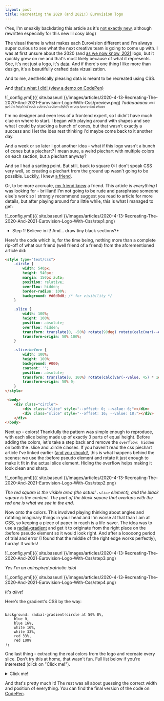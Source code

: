 ```yaml
---
layout: post
title: Recreating the 2020 (and 2021!) Eurovision logo
---
```


<span class="tooltip-toggle" aria-label="" tabindex="0"></span>

(Yes, I'm sneakily backdating this article as it's [not exactly new](https://github.com/corentindautreme/esc-2020-logo), although rewritten especially for this new lil cosy blog)

The visual theme is what makes each Eurovision different and I'm always super curious to see what the next creative team is going to come up with. I was at first unsure about the 2020 (and [as we now know, 2021](https://twitter.com/Eurovision/status/1306933555885420545) logo, but it quickly grew on me and that's most likely because of what it represents. See, it's not just a logo, it's [data](https://web.archive.org/web/20200731103617/https://eurovision.tv/story/rotterdam-2020-design-celebrates-65-years-of-eurovision-song-contest). And if there's one thing I like more than design, it's a beautifully crafted data vizualization.

And to me, aesthetically pleasing data <span class="tooltip-toggle" aria-label="Well, maybe not, but this intro is getting long and we need to get to the topic so allow me to cut this short" tabindex="0">is meant to be recreated using CSS</span>.

And [that's what I did! (view a demo on CodePen)](https://codepen.io/Co_is_tired_of_his_username_being_taken/pen/PowpmVe)

![_config.yml]({{ site.baseurl }}/images/articles/2020-4-13-Recreating-The-2020-And-2021-Eurovision-Logo-With-Css/preview.png)
*Tadaaaaaaa <sub><sup>yes I got the height of each colored section slightly wrong ignore that please</sup></sub>*

I'm no designer and even less of a frontend expert, so I didn't have much clue on where to start. I began with playing around with shapes and see what I could by stacking a bunch of cones, but that wasn't exactly a success and I let the idea rest thinking I'd maybe come back to it another day.

And a week or so later I got another idea - what if this logo wasn't a bunch of cones but a piechart? I mean sure, a weird piechart with multiple colors on each section, but a piechart anyway?

And so I had a sarting point. But still, back to square 0: I don't speak CSS very well, so creating a piechart from the ground up wasn't going to be possible. Luckily, I knew [a friend](https://www.google.com/).

Or, to be more accruate, [my friend knew](https://codeburst.io/how-to-pure-css-pie-charts-w-css-variables-38287aea161e) <span class="tooltip-toggle" aria-label="So a friend of a friend of a friend of a friend, etc." tabindex="0">a friend</span>. This article is *everything* I was looking for - brilliant! I'm not going to be rude and paraphrase someone else's work so I strongly recommend suggest you read to article for more details, but after playing around for a little while, this is what I managed to get:

![_config.yml]({{ site.baseurl }}/images/articles/2020-4-13-Recreating-The-2020-And-2021-Eurovision-Logo-With-Css/step1.png)

* Step 1! Believe in it! And... draw tiny black sections?*

Here's the code which is, for the time being, nothing more than a complete rip-off of what our friend (well <span class="tooltip-toggle" aria-label="And what did you expect to find here exactly? I made that pun 3 lines above" tabindex="0">friend of a friend</span>) from the aforementioned article did:

```html
<style type="text/css">
    .circle {
        width: 540px;
        height: 540px;
        margin: 150px auto;
        position: relative;
        overflow: hidden;
        border-radius: 100%;
        background: #d0d0d0; /* for visibility */
    }

    .slice {
        width: 100%;
        height: 100%;
        position: absolute;
        overflow: hidden;
        transform: translate(0, -50%) rotate(90deg) rotate(calc(var(--offset, 0) * 1deg));
        transform-origin: 50% 100%;
    }

    .slice:before {
        width: 100%;
        height: 100%;
        background: #000;
        content: '';
        position: absolute;
        transform: translate(0, 100%) rotate(calc(var(--value, 45) * 1deg));
        transform-origin: 50% 0;
    }
</style>

 <body>
    <div class="circle">
        <div class="slice" style="--offset: 0; --value: 6;"></div>
        <div class="slice" style="--offset: 16; --value: 18;"></div>
    </div>
</body>
```

Next up - colors! Thankfully the pattern was simple enough to reproduce, with each <span class="tooltip-toggle" aria-label="Yes, slice, it's called a pie after all isn't it?" tabindex="0">slice</span> being made up of exactly 3 parts of equal height. Before adding the colors, let's take a step back and remove the `overflow: hidden` on both the .slice and .circle classes. If you haven't read the css piechart article I've linked earlier ([and you should!](https://codeburst.io/how-to-pure-css-pie-charts-w-css-variables-38287aea161e), this is what happens behind the scenes: we use the :before pseudo element and rotate it just enough to make it fit in the actual slice element. Hiding the overflow helps making it look clean and sharp.

![_config.yml]({{ site.baseurl }}/images/articles/2020-4-13-Recreating-The-2020-And-2021-Eurovision-Logo-With-Css/step2.png)

*The red square is the visible area (the actual `.slice` element), and the black square is the content. The part of the black square that overlaps with the red one is what we see in the end.*

Now onto the colors. This involved playing thinking about angles and rotating imaginary things in your head and I'm worse at that than I am at CSS, so keeping a piece of paper in reach is a life-saver. The idea was to use a [radial-gradient](https://developer.mozilla.org/fr/docs/Web/CSS/radial-gradient) and get it to originate from the right place on the :before pseudo element so it would look right. And after a <span class="tooltip-toggle" aria-label="Like I said, I'm not good at this" tabindex="0">looooong period of trial and error</span> (I found that the middle of the right edge works perfectly), hurray! It works!

![_config.yml]({{ site.baseurl }}/images/articles/2020-4-13-Recreating-The-2020-And-2021-Eurovision-Logo-With-Css/step3.png)

*Yes I'm an uninspired patriotic idiot*

![_config.yml]({{ site.baseurl }}/images/articles/2020-4-13-Recreating-The-2020-And-2021-Eurovision-Logo-With-Css/step4.png)

*It's alive!*

Here's the gradient's CSS by the way:

<pre class="highlight"><code>
background: radial-gradient(circle at 50% 0%,
    blue 0,
    blue 16%,
    white 16%,
    white 33%,
    red 33%,
    red 100%
);
</code></pre>

One last thing - extracting the real colors from the logo and recreate every slice. Don't try this at home, that wasn't fun. Full list below if you're interested (click on "Click me!").

<details>
    <summary>Click me!</summary>
    All slices (one by line), clock wise, colors are inner to outer.
    ```
    #0750c6 #fff #fc0000
    #01aa5a #fff #fc0000
    #ffc832 #000 #fc0000
    #0750c6 #fff #fc0000
    #0750c6 #ffc832 #0750c6
    #000 #0750c6 #fc0000
    #1ac0f8 #fff #fc0000
    #1ac0f8 #fff #ffc832
    #01aa5a #fc0000 #fc0000
    #01aa5a #fff #ff8c32
    #fff #fff #fc0000
    #fff #1ac0f8 #fff
    #0750c6 #fff #0750c6
    #fff #ff8c32 #fff
    #fff #fc0000 #0750c6
    #fff #0750c6 #fc0000
    #0750c6 #fff #000
    #0750c6 #fff #fc0000
    #01aa5a #ffc832 #fc0000
    #fc0000 #ffc832 #fc0000
    #be0000 #fff #be0000
    #ffc832 #ffc832 #1ac0f8
    #fc0000 #000 #fc0000
    #fc0000 #01aa5a #fc0000
    #1ac0f8 #ffc832 #fc0000
    #fff #01aa5a #fc0000
    #ffc832 #0750c6 #fc0000
    #0750c6 #fff #fc0000
    #01aa5a #fc0000 #1ac0f8
    #01aa5a #fff #1ac0f8
    #fc0000 #fff #0750c6
    ```
</details>

And that's pretty much it! The rest was all about guessing the correct width and position of everything. You can find the <span class="tooltip-toggle" aria-label="I would lie if I told you I didn't spend an unreasonable 20 minute trying to find the blue I thought matched the background of Eurovision.tv the best" tabindex="0">final version</span> of the code on [CodePen](https://codepen.io/Co_is_tired_of_his_username_being_taken/pen/PowpmVe).

